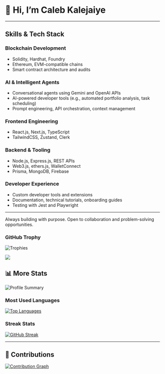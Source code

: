 # 👋 Hi, I’m Caleb Kalejaiye
---

## Skills & Tech Stack

### Blockchain Development
- Solidity, Hardhat, Foundry
- Ethereum, EVM-compatible chains
- Smart contract architecture and audits

### AI & Intelligent Agents
- Conversational agents using Gemini and OpenAI APIs
- AI-powered developer tools (e.g., automated portfolio analysis, task scheduling)
- Prompt engineering, API orchestration, context management

### Frontend Engineering
- React.js, Next.js, TypeScript
- TailwindCSS, Zustand, Clerk

### Backend & Tooling
- Node.js, Express.js, REST APIs
- Web3.js, ethers.js, WalletConnect
- Prisma, MongoDB, Firebase

### Developer Experience
- Custom developer tools and extensions
- Documentation, technical tutorials, onboarding guides
- Testing with Jest and Playwright

---

Always building with purpose. Open to collaboration and problem-solving opportunities.


 ### GitHub Trophy
   ![Trophies](https://github-profile-trophy.vercel.app/?username=heyrapto&theme=nord_dark)

![](https://komarev.com/ghpvc/?username=Elishaokon13&color=green) <br />

## 📊 More Stats
   ![Profile Summary](https://github-profile-summary-cards.vercel.app/api/cards/profile-details?username=heyrapto&theme=default)

### Most Used Languages
[![Top Languages](https://github-readme-stats.vercel.app/api/top-langs/?username=heyrapto&langs_count=5&theme=tokyonight&layout=compact)](https://github.com/heyrapto)

### Streak Stats
[![GitHub Streak](https://github-readme-streak-stats.herokuapp.com?user=heyrapto)](https://git.io/streak-stats)

---

## 📜 Contributions
[![Contribution Graph](https://github-readme-activity-graph.vercel.app/graph?username=heyrapto&theme=dracula)](https://github.com/heyrapto)
